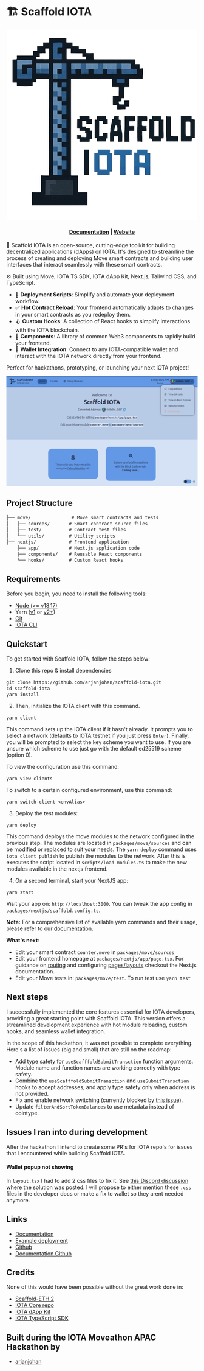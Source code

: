 # 🏗 Scaffold IOTA

<div align="center">

![logo](/assets/logo.png)
<h4 align="center">
  <a href="TODO">Documentation</a> |
  <a href="TODO">Website</a>
</h4>
</div>

🧪 Scaffold IOTA is an open-source, cutting-edge toolkit for building decentralized applications (dApps) on IOTA. It's designed to streamline the process of creating and deploying Move smart contracts and building user interfaces that interact seamlessly with these smart contracts.

⚙️ Built using Move, IOTA TS SDK, IOTA dApp Kit, Next.js, Tailwind CSS, and TypeScript.

* 🛫 **Deployment Scripts**: Simplify and automate your deployment workflow.
* ✅ **Hot Contract Reload**: Your frontend automatically adapts to changes in your smart contracts as you redeploy them.
* 🪝 **Custom Hooks**: A collection of React hooks to simplify interactions with the IOTA blockchain.
* 🧱 **Components**: A library of common Web3 components to rapidly build your frontend.
* 🔐 **Wallet Integration**: Connect to any IOTA-compatible wallet and interact with the IOTA network directly from your frontend.

Perfect for hackathons, prototyping, or launching your next IOTA project!

![Landing page](assets/landing-page.png)

## Project Structure
```packages/
├── move/               # Move smart contracts and tests
│   ├── sources/       # Smart contract source files
│   ├── test/          # Contract test files
│   └── utils/         # Utility scripts
├── nextjs/            # Frontend application
    ├── app/           # Next.js application code
    ├── components/    # Reusable React components
    └── hooks/         # Custom React hooks
```


## Requirements

Before you begin, you need to install the following tools:

- [Node (>= v18.17)](https://nodejs.org/en/download/)
- Yarn ([v1](https://classic.yarnpkg.com/en/docs/install/) or [v2+](https://yarnpkg.com/getting-started/install))
- [Git](https://git-scm.com/downloads)
- [IOTA CLI](https://docs.iota.org/developer/getting-started/install-iota)

## Quickstart

To get started with Scaffold IOTA, follow the steps below:

1. Clone this repo & install dependencies

```
git clone https://github.com/arjanjohan/scaffold-iota.git
cd scaffold-iota
yarn install
```

2. Then, initialize the IOTA client with this command.

```
yarn client
```

This command sets up the IOTA client if it hasn't already. It prompts you to select a network (defaults to IOTA testnet if you just press `Enter`). Finally, you will be prompted to select the key scheme you want to use. If you are unsure which scheme to use just go with the default ed25519 scheme (option 0).

To view the configuration use this command:
```
yarn view-clients
```

To switch to a certain configured environment, use this command:
```
yarn switch-client <envAlias>
```

3. Deploy the test modules:

```
yarn deploy
```

This command deploys the move modules to the network configured in the previous step. The modules are located in `packages/move/sources` and can be modified or replaced to suit your needs. The `yarn deploy` command uses `iota client publish` to publish the modules to the network. After this is executes the script located in `scripts/load-modules.ts` to make the new modules available in the nextjs frontend.

4. On a second terminal, start your NextJS app:

```
yarn start
```

Visit your app on: `http://localhost:3000`. You can tweak the app config in `packages/nextjs/scaffold.config.ts`.

**Note:** For a comprehensive list of available yarn commands and their usage, please refer to our [documentation](https://scaffold-iota-docs.vercel.app/commands).

**What's next**:

- Edit your smart contract `counter.move` in `packages/move/sources`
- Edit your frontend homepage at `packages/nextjs/app/page.tsx`. For guidance on [routing](https://nextjs.org/docs/app/building-your-application/routing/defining-routes) and configuring [pages/layouts](https://nextjs.org/docs/app/building-your-application/routing/pages-and-layouts) checkout the Next.js documentation.
- Edit your Move tests in: `packages/move/test`. To run test use `yarn test`

## Next steps

I successfully implemented the core features essential for IOTA developers, providing a great starting point with Scaffold IOTA. This version offers a streamlined development experience with hot module reloading, custom hooks, and seamless wallet integration.

In the scope of this hackathon, it was not possible to complete everything. Here's a list of issues (big and small) that are still on the roadmap:

- Add type safety for `useScafffoldSubmitTransction` function arguments. Module name and function names are working correctly with type safety.
- Combine the `useScafffoldSubmitTransction` and `useSubmitTransction` hooks to accept addresses, and apply type safety only when address is not provided.
- Fix and enable network switching (currently blocked by [this issue](https://discord.com/channels/1341659158071611445/1368142371426144266)).
- Update `filterAndSortTokenBalances` to use metadata instead of cointype.

## Issues I ran into during development

After the hackathon I intend to create some PR's for IOTA repo's for issues that I encountered while building Scaffold IOTA.

#### Wallet popup not showing
In `layout.tsx` I had to add 2 css files to fix it. See [this Discord discussion](https://discord.com/channels/1341659158071611445/1360255915110039612) where the solution was posted. I will propose to either mention these `.css` files in the developer docs or make a fix to wallet so they arent needed anymore.

## Links

- [Documentation](https://scaffold-iota-docs.vercel.app/)
- [Example deployment](https://scaffold-iota.vercel.app/)
- [Github](https://github.com/arjanjohan/scaffold-iota)
- [Documentation Github](https://github.com/arjanjohan/scaffold-iota-docs)

## Credits

None of this would have been possible without the great work done in:
- [Scaffold-ETH 2](https://github.com/scaffold-eth/scaffold-eth-2)
- [IOTA Core repo](https://github.com/iotaledger/iota)
- [IOTA dApp Kit](https://docs.iota.org/ts-sdk/dapp-kit/)
- [IOTA TypeScript SDK](https://docs.iota.org/ts-sdk/typescript/)

## Built during the IOTA Moveathon APAC Hackathon by

- [arjanjohan](https://x.com/arjanjohan/)
